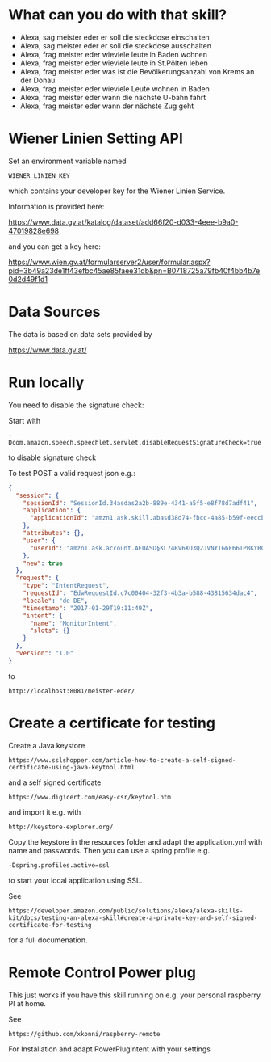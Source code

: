 # What can you do with that skill?

* Alexa, sag meister eder er soll die steckdose einschalten
* Alexa, sag meister eder er soll die steckdose ausschalten
* Alexa, frag meister eder wieviele leute in Baden wohnen
* Alexa, frag meister eder wieviele leute in St.Pölten leben
* Alexa, frag meister eder was ist die Bevölkerungsanzahl von Krems an der Donau
* Alexa, frag meister eder wieviele Leute wohnen in Baden
* Alexa, frag meister eder wann die nächste U-bahn fahrt
* Alexa, frag meister eder wann der nächste Zug geht

# Wiener Linien Setting API 
Set an environment variable named

```
WIENER_LINIEN_KEY
```

which contains your developer key for the Wiener Linien Service.

Information is provided here:

https://www.data.gv.at/katalog/dataset/add66f20-d033-4eee-b9a0-47019828e698

and you can get a key here:

https://www.wien.gv.at/formularserver2/user/formular.aspx?pid=3b49a23de1ff43efbc45ae85faee31db&pn=B0718725a79fb40f4bb4b7e0d2d49f1d1

# Data Sources

The data is based on data sets provided by
 
https://www.data.gv.at/

# Run locally

You need to disable the signature check:

Start with
```
-Dcom.amazon.speech.speechlet.servlet.disableRequestSignatureCheck=true
```
to disable signature check

To test POST a valid request json e.g.:
```json
{
  "session": {
    "sessionId": "SessionId.34asdas2a2b-889e-4341-a5f5-e8f78d7adf41",
    "application": {
      "applicationId": "amzn1.ask.skill.abasd38d74-fbcc-4a85-b59f-eeccb07bf72c"
    },
    "attributes": {},
    "user": {
      "userId": "amzn1.ask.account.AEUASD§KL74RV6XO3Q2JVNYTG6F66TPBKYRCEZN26JIT4VLFF5CASDEWRQEWQOIIZKQVZWLWCNBP4KQPIUZOPG4TU2XIZVNMLKJ67TAHZUUVGTQ7DMW3OCV5FT77EDSHSA3PCVIAV42BBB4EHJRPHNBEE22AUTX4TKT2FE3VKN2X3EMPY3SLEIAVZH2KJ5G6YGXZGRXTBMDTIBKIOCCHA"
    },
    "new": true
  },
  "request": {
    "type": "IntentRequest",
    "requestId": "EdwRequestId.c7c00404-32f3-4b3a-b588-43815634dac4",
    "locale": "de-DE",
    "timestamp": "2017-01-29T19:11:49Z",
    "intent": {
      "name": "MonitorIntent",
      "slots": {}
    }
  },
  "version": "1.0"
}
```
to

```
http://localhost:8081/meister-eder/
```

# Create a certificate for testing 

Create a Java keystore
```
https://www.sslshopper.com/article-how-to-create-a-self-signed-certificate-using-java-keytool.html
```
and a self signed certificate
```
https://www.digicert.com/easy-csr/keytool.htm
```
and import it e.g. with
```
http://keystore-explorer.org/
```
Copy the keystore in the resources folder and adapt the application.yml with name and passwords. Then you can use a spring profile e.g.
```
-Dspring.profiles.active=ssl
```
to start your local application using SSL.

See
```
https://developer.amazon.com/public/solutions/alexa/alexa-skills-kit/docs/testing-an-alexa-skill#create-a-private-key-and-self-signed-certificate-for-testing
```

for a full documenation.

# Remote Control Power plug
This just works if you have this skill running on e.g. your personal raspberry PI at home.

See 
```
https://github.com/xkonni/raspberry-remote
```
For Installation and adapt PowerPlugIntent with your settings